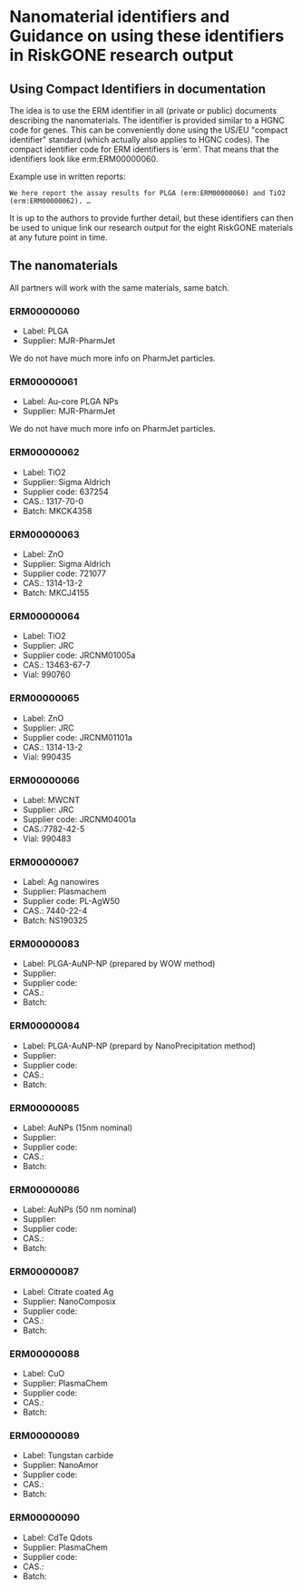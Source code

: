 # Nanomaterial identifiers and Guidance on using these identifiers in RiskGONE research output

## Using Compact Identifiers in documentation

The idea is to use the ERM identifier in all (private or public) documents describing the
nanomaterials. The identifier is provided similar to a HGNC code for genes. This can be
conveniently done using the US/EU "compact identifier" standard (which actually also applies
to HGNC codes). The compact identifier code for ERM identifiers is 'erm'. That means that
the identifiers look like erm:ERM00000060.

Example use in written reports:

```
We here report the assay results for PLGA (erm:ERM00000060) and TiO2 (erm:ERM00000062). …
```

It is up to the authors to provide further detail, but these identifiers can then be used to
unique link our research output for the eight RiskGONE materials at any future point in time.

## The nanomaterials

All partners will work with the same materials, same batch.

### ERM00000060

* Label: PLGA
* Supplier: MJR-PharmJet

We do not have much more info on PharmJet particles.

### ERM00000061

* Label: Au-core PLGA NPs
* Supplier: MJR-PharmJet

We do not have much more info on PharmJet particles.

### ERM00000062

* Label: TiO2
* Supplier: Sigma Aldrich
* Supplier code: 637254
* CAS.: 1317-70-0
* Batch: MKCK4358

### ERM00000063

* Label: ZnO
* Supplier: Sigma Aldrich
* Supplier code: 721077
* CAS.: 1314-13-2
* Batch: MKCJ4155

### ERM00000064

* Label: TiO2
* Supplier: JRC
* Supplier code: JRCNM01005a
* CAS.: 13463-67-7
* Vial: 990760

### ERM00000065

* Label: ZnO
* Supplier: JRC
* Supplier code: JRCNM01101a
* CAS.: 1314-13-2
* Vial: 990435

### ERM00000066

* Label: MWCNT
* Supplier: JRC
* Supplier code: JRCNM04001a
* CAS.:7782-42-5
* Vial: 990483

### ERM00000067

* Label: Ag nanowires
* Supplier: Plasmachem
* Supplier code: PL-AgW50
* CAS.: 7440-22-4
* Batch: NS190325

### ERM00000083

* Label: PLGA-AuNP-NP (prepared by WOW method)
* Supplier: 
* Supplier code:
* CAS.: 
* Batch: 

### ERM00000084

* Label: PLGA-AuNP-NP (prepard by NanoPrecipitation method)
* Supplier: 
* Supplier code:
* CAS.: 
* Batch: 

### ERM00000085

* Label: AuNPs (15nm nominal)
* Supplier: 
* Supplier code:
* CAS.: 
* Batch: 

### ERM00000086

* Label: AuNPs (50 nm nominal)
* Supplier: 
* Supplier code:
* CAS.: 
* Batch: 

### ERM00000087

* Label: Citrate coated Ag
* Supplier: NanoComposix 
* Supplier code:
* CAS.: 
* Batch: 

### ERM00000088

* Label: CuO
* Supplier: PlasmaChem
* Supplier code:
* CAS.: 
* Batch: 

### ERM00000089

* Label: Tungstan carbide
* Supplier: NanoAmor
* Supplier code:
* CAS.: 
* Batch: 

### ERM00000090

* Label: CdTe Qdots
* Supplier: PlasmaChem
* Supplier code:
* CAS.: 
* Batch: 

